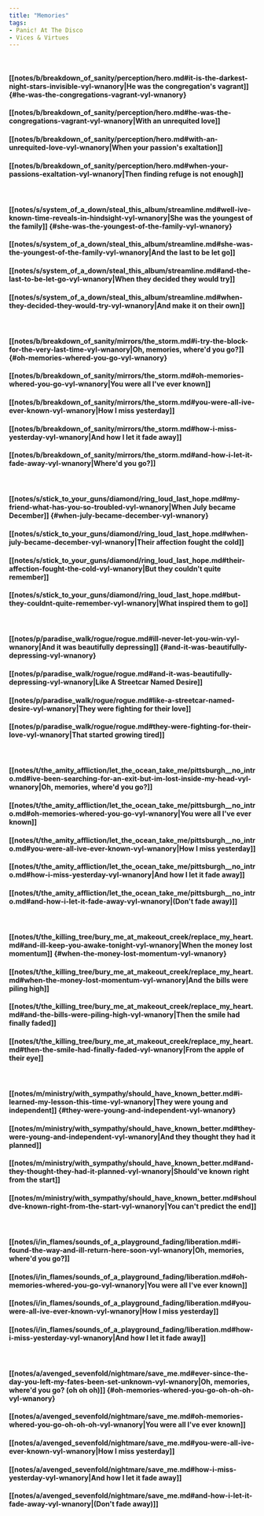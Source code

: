 ```yaml
---
title: "Memories"
tags:
- Panic! At The Disco
- Vices & Virtues
---
```

&nbsp;
#### [[notes/b/breakdown_of_sanity/perception/hero.md#it-is-the-darkest-night-stars-invisible-vyl-wnanory|He was the congregation's vagrant]] {#he-was-the-congregations-vagrant-vyl-wnanory}
#### [[notes/b/breakdown_of_sanity/perception/hero.md#he-was-the-congregations-vagrant-vyl-wnanory|With an unrequited love]]
#### [[notes/b/breakdown_of_sanity/perception/hero.md#with-an-unrequited-love-vyl-wnanory|When your passion's exaltation]]
#### [[notes/b/breakdown_of_sanity/perception/hero.md#when-your-passions-exaltation-vyl-wnanory|Then finding refuge is not enough]]
&nbsp;
#### [[notes/s/system_of_a_down/steal_this_album/streamline.md#well-ive-known-time-reveals-in-hindsight-vyl-wnanory|She was the youngest of the family]] {#she-was-the-youngest-of-the-family-vyl-wnanory}
#### [[notes/s/system_of_a_down/steal_this_album/streamline.md#she-was-the-youngest-of-the-family-vyl-wnanory|And the last to be let go]]
#### [[notes/s/system_of_a_down/steal_this_album/streamline.md#and-the-last-to-be-let-go-vyl-wnanory|When they decided they would try]]
#### [[notes/s/system_of_a_down/steal_this_album/streamline.md#when-they-decided-they-would-try-vyl-wnanory|And make it on their own]]
&nbsp;
#### [[notes/b/breakdown_of_sanity/mirrors/the_storm.md#i-try-the-block-for-the-very-last-time-vyl-wnanory|Oh, memories, where'd you go?]] {#oh-memories-whered-you-go-vyl-wnanory}
#### [[notes/b/breakdown_of_sanity/mirrors/the_storm.md#oh-memories-whered-you-go-vyl-wnanory|You were all I've ever known]]
#### [[notes/b/breakdown_of_sanity/mirrors/the_storm.md#you-were-all-ive-ever-known-vyl-wnanory|How I miss yesterday]]
#### [[notes/b/breakdown_of_sanity/mirrors/the_storm.md#how-i-miss-yesterday-vyl-wnanory|And how I let it fade away]]
#### [[notes/b/breakdown_of_sanity/mirrors/the_storm.md#and-how-i-let-it-fade-away-vyl-wnanory|Where'd you go?]]
&nbsp;
#### [[notes/s/stick_to_your_guns/diamond/ring_loud_last_hope.md#my-friend-what-has-you-so-troubled-vyl-wnanory|When July became December]] {#when-july-became-december-vyl-wnanory}
#### [[notes/s/stick_to_your_guns/diamond/ring_loud_last_hope.md#when-july-became-december-vyl-wnanory|Their affection fought the cold]]
#### [[notes/s/stick_to_your_guns/diamond/ring_loud_last_hope.md#their-affection-fought-the-cold-vyl-wnanory|But they couldn't quite remember]]
#### [[notes/s/stick_to_your_guns/diamond/ring_loud_last_hope.md#but-they-couldnt-quite-remember-vyl-wnanory|What inspired them to go]]
&nbsp;
#### [[notes/p/paradise_walk/rogue/rogue.md#ill-never-let-you-win-vyl-wnanory|And it was beautifully depressing]] {#and-it-was-beautifully-depressing-vyl-wnanory}
#### [[notes/p/paradise_walk/rogue/rogue.md#and-it-was-beautifully-depressing-vyl-wnanory|Like A Streetcar Named Desire]]
#### [[notes/p/paradise_walk/rogue/rogue.md#like-a-streetcar-named-desire-vyl-wnanory|They were fighting for their love]]
#### [[notes/p/paradise_walk/rogue/rogue.md#they-were-fighting-for-their-love-vyl-wnanory|That started growing tired]]
&nbsp;
#### [[notes/t/the_amity_affliction/let_the_ocean_take_me/pittsburgh__no_intro.md#ive-been-searching-for-an-exit-but-im-lost-inside-my-head-vyl-wnanory|Oh, memories, where'd you go?]]
#### [[notes/t/the_amity_affliction/let_the_ocean_take_me/pittsburgh__no_intro.md#oh-memories-whered-you-go-vyl-wnanory|You were all I've ever known]]
#### [[notes/t/the_amity_affliction/let_the_ocean_take_me/pittsburgh__no_intro.md#you-were-all-ive-ever-known-vyl-wnanory|How I miss yesterday]]
#### [[notes/t/the_amity_affliction/let_the_ocean_take_me/pittsburgh__no_intro.md#how-i-miss-yesterday-vyl-wnanory|And how I let it fade away]]
#### [[notes/t/the_amity_affliction/let_the_ocean_take_me/pittsburgh__no_intro.md#and-how-i-let-it-fade-away-vyl-wnanory|(Don't fade away)]]
&nbsp;
#### [[notes/t/the_killing_tree/bury_me_at_makeout_creek/replace_my_heart.md#and-ill-keep-you-awake-tonight-vyl-wnanory|When the money lost momentum]] {#when-the-money-lost-momentum-vyl-wnanory}
#### [[notes/t/the_killing_tree/bury_me_at_makeout_creek/replace_my_heart.md#when-the-money-lost-momentum-vyl-wnanory|And the bills were piling high]]
#### [[notes/t/the_killing_tree/bury_me_at_makeout_creek/replace_my_heart.md#and-the-bills-were-piling-high-vyl-wnanory|Then the smile had finally faded]]
#### [[notes/t/the_killing_tree/bury_me_at_makeout_creek/replace_my_heart.md#then-the-smile-had-finally-faded-vyl-wnanory|From the apple of their eye]]
&nbsp;
#### [[notes/m/ministry/with_sympathy/should_have_known_better.md#i-learned-my-lesson-this-time-vyl-wnanory|They were young and independent]] {#they-were-young-and-independent-vyl-wnanory}
#### [[notes/m/ministry/with_sympathy/should_have_known_better.md#they-were-young-and-independent-vyl-wnanory|And they thought they had it planned]]
#### [[notes/m/ministry/with_sympathy/should_have_known_better.md#and-they-thought-they-had-it-planned-vyl-wnanory|Should've known right from the start]]
#### [[notes/m/ministry/with_sympathy/should_have_known_better.md#shouldve-known-right-from-the-start-vyl-wnanory|You can't predict the end]]
&nbsp;
#### [[notes/i/in_flames/sounds_of_a_playground_fading/liberation.md#i-found-the-way-and-ill-return-here-soon-vyl-wnanory|Oh, memories, where'd you go?]]
#### [[notes/i/in_flames/sounds_of_a_playground_fading/liberation.md#oh-memories-whered-you-go-vyl-wnanory|You were all I've ever known]]
#### [[notes/i/in_flames/sounds_of_a_playground_fading/liberation.md#you-were-all-ive-ever-known-vyl-wnanory|How I miss yesterday]]
#### [[notes/i/in_flames/sounds_of_a_playground_fading/liberation.md#how-i-miss-yesterday-vyl-wnanory|And how I let it fade away]]
&nbsp;
#### [[notes/a/avenged_sevenfold/nightmare/save_me.md#ever-since-the-day-you-left-my-fates-been-set-unknown-vyl-wnanory|Oh, memories, where'd you go? (oh oh oh)]] {#oh-memories-whered-you-go-oh-oh-oh-vyl-wnanory}
#### [[notes/a/avenged_sevenfold/nightmare/save_me.md#oh-memories-whered-you-go-oh-oh-oh-vyl-wnanory|You were all I've ever known]]
#### [[notes/a/avenged_sevenfold/nightmare/save_me.md#you-were-all-ive-ever-known-vyl-wnanory|How I miss yesterday]]
#### [[notes/a/avenged_sevenfold/nightmare/save_me.md#how-i-miss-yesterday-vyl-wnanory|And how I let it fade away]]
#### [[notes/a/avenged_sevenfold/nightmare/save_me.md#and-how-i-let-it-fade-away-vyl-wnanory|(Don't fade away)]]
